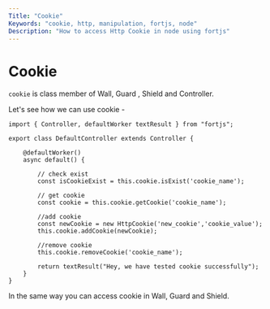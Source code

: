 ```yaml
---
Title: "Cookie"
Keywords: "cookie, http, manipulation, fortjs, node"
Description: "How to access Http Cookie in node using fortjs"
---
```


# Cookie

`cookie` is class member of Wall, Guard , Shield and Controller.

Let's see how we can use cookie -

```
import { Controller, defaultWorker textResult } from "fortjs";

export class DefaultController extends Controller {

    @defaultWorker()
    async default() {
        
        // check exist
        const isCookieExist = this.cookie.isExist('cookie_name');

        // get cookie
        const cookie = this.cookie.getCookie('cookie_name');

        //add cookie
        const newCookie = new HttpCookie('new_cookie','cookie_value');
        this.cookie.addCookie(newCookie);

        //remove cookie
        this.cookie.removeCookie('cookie_name');

        return textResult("Hey, we have tested cookie successfully");
    }
}
```

In the same way you can access cookie in Wall, Guard and Shield.